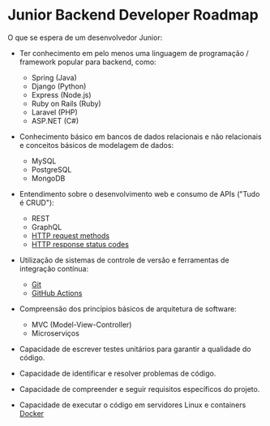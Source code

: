 # Junior Backend Developer Roadmap

O que se espera de um desenvolvedor Junior:

- Ter conhecimento em pelo menos uma linguagem de programação / framework popular para backend, como:
  - Spring (Java)
  - Django (Python)
  - Express (Node.js)
  - Ruby on Rails (Ruby)
  - Laravel (PHP)
  - ASP.NET (C#)

- Conhecimento básico em bancos de dados relacionais e não relacionais e conceitos básicos de modelagem de dados:
  - MySQL
  - PostgreSQL
  - MongoDB

- Entendimento sobre o desenvolvimento web e consumo de APIs ("Tudo é CRUD"):
  - REST
  - GraphQL
  - [HTTP request methods](https://developer.mozilla.org/pt-BR/docs/Web/HTTP/Methods)
  - [HTTP response status codes](https://developer.mozilla.org/pt-BR/docs/Web/HTTP/Status)

- Utilização de sistemas de controle de versão e ferramentas de integração contínua:
  - [Git](https://www.w3schools.com/git/git_getstarted.asp)
  - [GitHub Actions](https://docs.github.com/en/actions/automating-builds-and-tests)

- Compreensão dos princípios básicos de arquitetura de software:

  - MVC (Model-View-Controller)
  - Microserviços

- Capacidade de escrever testes unitários para garantir a qualidade do código.
- Capacidade de identificar e resolver problemas de código.
- Capacidade de compreender e seguir requisitos específicos do projeto.
- Capacidade de executar o código em servidores Linux e containers [Docker](https://docs.docker.com/get-started/)
